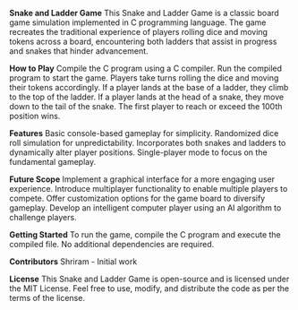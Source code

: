 **Snake and Ladder Game**
This Snake and Ladder Game is a classic board game simulation implemented in C programming language. The game recreates the traditional experience of players rolling dice and moving tokens across a board, encountering both ladders that assist in progress and snakes that hinder advancement.

**How to Play**
Compile the C program using a C compiler.
Run the compiled program to start the game.
Players take turns rolling the dice and moving their tokens accordingly.
If a player lands at the base of a ladder, they climb to the top of the ladder.
If a player lands at the head of a snake, they move down to the tail of the snake.
The first player to reach or exceed the 100th position wins.

**Features**
Basic console-based gameplay for simplicity.
Randomized dice roll simulation for unpredictability.
Incorporates both snakes and ladders to dynamically alter player positions.
Single-player mode to focus on the fundamental gameplay.

**Future Scope**
Implement a graphical interface for a more engaging user experience.
Introduce multiplayer functionality to enable multiple players to compete.
Offer customization options for the game board to diversify gameplay.
Develop an intelligent computer player using an AI algorithm to challenge players.

**Getting Started**
To run the game, compile the C program and execute the compiled file. No additional dependencies are required.

**Contributors**
Shriram - Initial work

**License**
This Snake and Ladder Game is open-source and is licensed under the MIT License. Feel free to use, modify, and distribute the code as per the terms of the license.

